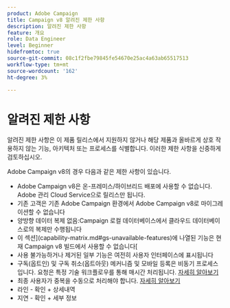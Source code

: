 ```yaml
---
product: Adobe Campaign
title: Campaign v8 알려진 제한 사항
description: 알려진 제한 사항
feature: 개요
role: Data Engineer
level: Beginner
hidefromtoc: true
source-git-commit: 08c1f2fbe79845fe54670e25ac4a63ab65517513
workflow-type: tm+mt
source-wordcount: '162'
ht-degree: 3%

---
```


# 알려진 제한 사항

알려진 제한 사항은 이 제품 릴리스에서 지원하지 않거나 해당 제품과 올바르게 상호 작용하지 않는 기능, 아키텍처 또는 프로세스를 식별합니다. 이러한 제한 사항을 신중하게 검토하십시오.

Adobe Campaign v8의 경우 다음과 같은 제한 사항이 있습니다.

* Adobe Campaign v8은 온-프레미스/하이브리드 배포에 사용할 수 없습니다. Adobe 관리 Cloud Service으로 릴리스만 됩니다.
* 기존 고객은 기존 Adobe Campaign 환경에서 Adobe Campaign v8로 마이그레이션할 수 없습니다
* 양방향 데이터 복제 없음:Campaign 로컬 데이터베이스에서 클라우드 데이터베이스로의 복제만 수행됩니다
* 이 섹션](capability-matrix.md#gs-unavailable-features)에 나열된 기능은 현재 Campaign v8 빌드에서 사용할 수 없습니다[
* 사용 불가능하거나 제거된 일부 기능은 여전히 사용자 인터페이스에 표시됩니다
* 구독(옵트인) 및 구독 취소(옵트아웃) 메커니즘 및 모바일 등록은 비동기 프로세스입니다. 요청은 특정 기술 워크플로우를 통해 매시간 처리됩니다. [자세히 알아보기](../config/replication.md#tech-wf)
* 최종 사용자가 중복을 수동으로 처리해야 합니다. [자세히 알아보기](../dev/keys.md)
* 라인 - 확인 + 상세내역
* 지연 - 확인 + 세부 정보
